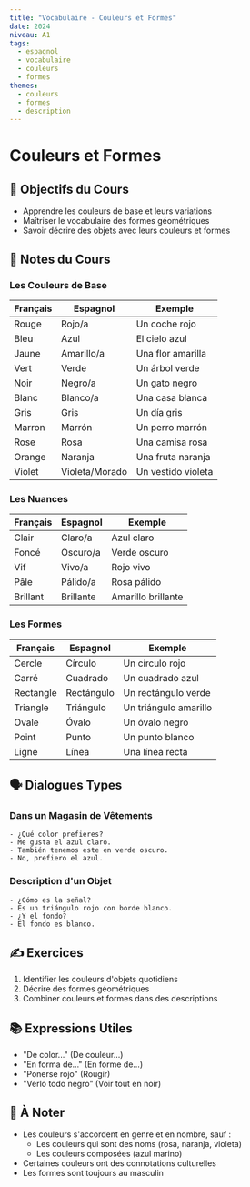 ```yaml
---
title: "Vocabulaire - Couleurs et Formes"
date: 2024
niveau: A1
tags:
  - espagnol
  - vocabulaire
  - couleurs
  - formes
themes:
  - couleurs
  - formes
  - description
---
```


# Couleurs et Formes

## 🎯 Objectifs du Cours
- Apprendre les couleurs de base et leurs variations
- Maîtriser le vocabulaire des formes géométriques
- Savoir décrire des objets avec leurs couleurs et formes

## 📝 Notes du Cours

### Les Couleurs de Base
| Français | Espagnol | Exemple |
|----------|----------|----------|
| Rouge | Rojo/a | Un coche rojo |
| Bleu | Azul | El cielo azul |
| Jaune | Amarillo/a | Una flor amarilla |
| Vert | Verde | Un árbol verde |
| Noir | Negro/a | Un gato negro |
| Blanc | Blanco/a | Una casa blanca |
| Gris | Gris | Un día gris |
| Marron | Marrón | Un perro marrón |
| Rose | Rosa | Una camisa rosa |
| Orange | Naranja | Una fruta naranja |
| Violet | Violeta/Morado | Un vestido violeta |

### Les Nuances
| Français | Espagnol | Exemple |
|----------|----------|----------|
| Clair | Claro/a | Azul claro |
| Foncé | Oscuro/a | Verde oscuro |
| Vif | Vivo/a | Rojo vivo |
| Pâle | Pálido/a | Rosa pálido |
| Brillant | Brillante | Amarillo brillante |

### Les Formes
| Français | Espagnol | Exemple |
|----------|----------|----------|
| Cercle | Círculo | Un círculo rojo |
| Carré | Cuadrado | Un cuadrado azul |
| Rectangle | Rectángulo | Un rectángulo verde |
| Triangle | Triángulo | Un triángulo amarillo |
| Ovale | Óvalo | Un óvalo negro |
| Point | Punto | Un punto blanco |
| Ligne | Línea | Una línea recta |

## 🗣️ Dialogues Types

### Dans un Magasin de Vêtements
```español
- ¿Qué color prefieres?
- Me gusta el azul claro.
- También tenemos este en verde oscuro.
- No, prefiero el azul.
```

### Description d'un Objet
```español
- ¿Cómo es la señal?
- Es un triángulo rojo con borde blanco.
- ¿Y el fondo?
- El fondo es blanco.
```

## ✍️ Exercices
1. Identifier les couleurs d'objets quotidiens
2. Décrire des formes géométriques
3. Combiner couleurs et formes dans des descriptions

## 📚 Expressions Utiles
- "De color..." (De couleur...)
- "En forma de..." (En forme de...)
- "Ponerse rojo" (Rougir)
- "Verlo todo negro" (Voir tout en noir)

## 📌 À Noter
- Les couleurs s'accordent en genre et en nombre, sauf :
  - Les couleurs qui sont des noms (rosa, naranja, violeta)
  - Les couleurs composées (azul marino)
- Certaines couleurs ont des connotations culturelles
- Les formes sont toujours au masculin
